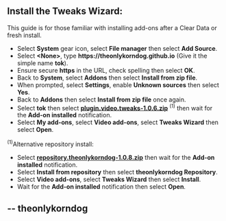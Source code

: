 ## Install the Tweaks Wizard:

This guide is for those familiar with installing add-ons after a Clear Data or fresh install. 

<p align="left">
  <ul>
    <li>Select <strong>System</strong> gear icon, select <strong>File manager</strong> then select <strong>Add Source</strong>.</li>
    <li>Select <strong>&lt;None&gt;</strong>, type <strong>https://theonlykorndog.github.io</strong> (Give it the simple name <strong>tok</strong>).</li>
    <li>Ensure secure <strong>https</strong> in the URL, check spelling then select <strong>OK</strong>.</li>
    <li>Back to <strong>System</strong>, select <strong>Addons</strong> then select <strong>Install from zip file</strong>.</li>
    <li>When prompted, select <strong>Settings</strong>, enable <strong>Unknown sources</strong> then select <strong>Yes</strong>.</li>
    <li>Back to <strong>Addons</strong> then select <strong>Install from zip file</strong> once again.</li>
    <li>Select <strong>tok</strong> then select <strong><a href="plugin.video.tweaks-1.0.6.zip">plugin.video.tweaks-1.0.6.zip</a></strong> <sup>(1)</sup> then wait for the <strong>Add-on installed</strong> notification.</li>
    <li>Select <strong>My add-ons</strong>, select <strong>Video add-ons</strong>, select <strong>Tweaks Wizard</strong> then select <strong>Open</strong>.</li>
  </ul>
</p>

<sup>(1)</sup>Alternative repository install:
<p align="left">
  <ul>
    <li>Select <strong><a href="repository.theonlykorndog-1.0.8.zip">repository.theonlykorndog-1.0.8.zip</a></strong> then wait for the <strong>Add-on installed</strong> notification.</li>
    <li>Select <strong>Install from repository</strong> then select <strong>theonlykorndog Repository</strong>.</li>
    <li>Select <strong>Video add-ons</strong>, select <strong>Tweaks Wizard</strong> then select <strong>Install</strong>.</li>
    <li>Wait for the <strong>Add-on installed</strong> notification then select <strong>Open</strong>.</li>
  </ul>
</p>

## -- theonlykorndog

